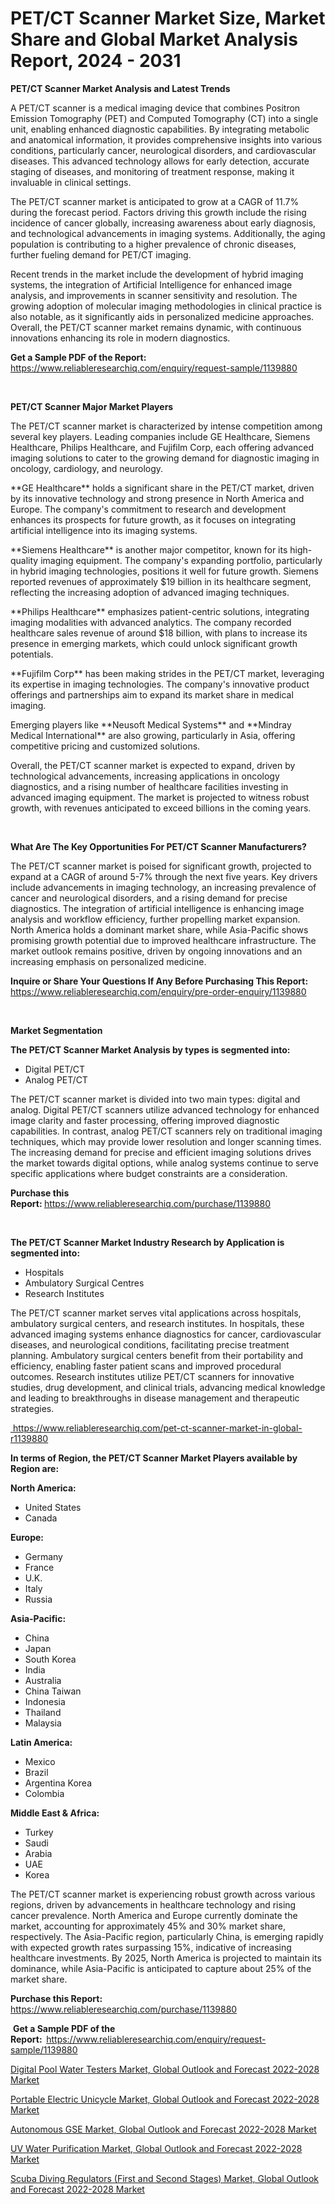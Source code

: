 <p><h1>PET/CT Scanner Market Size, Market Share and Global Market Analysis Report, 2024 - 2031</h1></p><p><strong>PET/CT Scanner Market Analysis and Latest Trends</strong></p>
<p><p>A PET/CT scanner is a medical imaging device that combines Positron Emission Tomography (PET) and Computed Tomography (CT) into a single unit, enabling enhanced diagnostic capabilities. By integrating metabolic and anatomical information, it provides comprehensive insights into various conditions, particularly cancer, neurological disorders, and cardiovascular diseases. This advanced technology allows for early detection, accurate staging of diseases, and monitoring of treatment response, making it invaluable in clinical settings.</p><p>The PET/CT scanner market is anticipated to grow at a CAGR of 11.7% during the forecast period. Factors driving this growth include the rising incidence of cancer globally, increasing awareness about early diagnosis, and technological advancements in imaging systems. Additionally, the aging population is contributing to a higher prevalence of chronic diseases, further fueling demand for PET/CT imaging. </p><p>Recent trends in the market include the development of hybrid imaging systems, the integration of Artificial Intelligence for enhanced image analysis, and improvements in scanner sensitivity and resolution. The growing adoption of molecular imaging methodologies in clinical practice is also notable, as it significantly aids in personalized medicine approaches. Overall, the PET/CT scanner market remains dynamic, with continuous innovations enhancing its role in modern diagnostics.</p></p>
<p><strong>Get a Sample PDF of the Report:&nbsp;</strong> <a href="https://www.reliableresearchiq.com/enquiry/request-sample/1139880?utm_campaign=1611&utm_medium=2&utm_source=Github&utm_content=ia&utm_term=14102024&utm_id=petct-scanner">https://www.reliableresearchiq.com/enquiry/request-sample/1139880</a></p>
<p>&nbsp;</p>
<p><strong>PET/CT Scanner Major Market Players</strong></p>
<p><p>The PET/CT scanner market is characterized by intense competition among several key players. Leading companies include GE Healthcare, Siemens Healthcare, Philips Healthcare, and Fujifilm Corp, each offering advanced imaging solutions to cater to the growing demand for diagnostic imaging in oncology, cardiology, and neurology.</p><p>**GE Healthcare** holds a significant share in the PET/CT market, driven by its innovative technology and strong presence in North America and Europe. The company's commitment to research and development enhances its prospects for future growth, as it focuses on integrating artificial intelligence into its imaging systems.</p><p>**Siemens Healthcare** is another major competitor, known for its high-quality imaging equipment. The company's expanding portfolio, particularly in hybrid imaging technologies, positions it well for future growth. Siemens reported revenues of approximately $19 billion in its healthcare segment, reflecting the increasing adoption of advanced imaging techniques.</p><p>**Philips Healthcare** emphasizes patient-centric solutions, integrating imaging modalities with advanced analytics. The company recorded healthcare sales revenue of around $18 billion, with plans to increase its presence in emerging markets, which could unlock significant growth potentials.</p><p>**Fujifilm Corp** has been making strides in the PET/CT market, leveraging its expertise in imaging technologies. The company's innovative product offerings and partnerships aim to expand its market share in medical imaging.</p><p>Emerging players like **Neusoft Medical Systems** and **Mindray Medical International** are also growing, particularly in Asia, offering competitive pricing and customized solutions. </p><p>Overall, the PET/CT scanner market is expected to expand, driven by technological advancements, increasing applications in oncology diagnostics, and a rising number of healthcare facilities investing in advanced imaging equipment. The market is projected to witness robust growth, with revenues anticipated to exceed billions in the coming years.</p></p>
<p>&nbsp;</p>
<p><strong>What Are The Key Opportunities For PET/CT Scanner Manufacturers?</strong></p>
<p><p>The PET/CT scanner market is poised for significant growth, projected to expand at a CAGR of around 5-7% through the next five years. Key drivers include advancements in imaging technology, an increasing prevalence of cancer and neurological disorders, and a rising demand for precise diagnostics. The integration of artificial intelligence is enhancing image analysis and workflow efficiency, further propelling market expansion. North America holds a dominant market share, while Asia-Pacific shows promising growth potential due to improved healthcare infrastructure. The market outlook remains positive, driven by ongoing innovations and an increasing emphasis on personalized medicine.</p></p>
<p><strong>Inquire or Share Your Questions If Any Before Purchasing This Report:</strong> <a href="https://www.reliableresearchiq.com/enquiry/pre-order-enquiry/1139880?utm_campaign=1611&utm_medium=2&utm_source=Github&utm_content=ia&utm_term=14102024&utm_id=petct-scanner">https://www.reliableresearchiq.com/enquiry/pre-order-enquiry/1139880</a></p>
<p>&nbsp;</p>
<p><strong>Market Segmentation</strong></p>
<p><strong>The PET/CT Scanner Market Analysis by types is segmented into:</strong></p>
<p><ul><li>Digital PET/CT</li><li>Analog PET/CT</li></ul></p>
<p><p>The PET/CT scanner market is divided into two main types: digital and analog. Digital PET/CT scanners utilize advanced technology for enhanced image clarity and faster processing, offering improved diagnostic capabilities. In contrast, analog PET/CT scanners rely on traditional imaging techniques, which may provide lower resolution and longer scanning times. The increasing demand for precise and efficient imaging solutions drives the market towards digital options, while analog systems continue to serve specific applications where budget constraints are a consideration.</p></p>
<p><strong>Purchase this Report:&nbsp;</strong><a href="https://www.reliableresearchiq.com/purchase/1139880?utm_campaign=1611&utm_medium=2&utm_source=Github&utm_content=ia&utm_term=14102024&utm_id=petct-scanner">https://www.reliableresearchiq.com/purchase/1139880</a></p>
<p>&nbsp;</p>
<p><strong>The PET/CT Scanner Market Industry Research by Application is segmented into:</strong></p>
<p><ul><li>Hospitals</li><li>Ambulatory Surgical Centres</li><li>Research Institutes</li></ul></p>
<p><p>The PET/CT scanner market serves vital applications across hospitals, ambulatory surgical centers, and research institutes. In hospitals, these advanced imaging systems enhance diagnostics for cancer, cardiovascular diseases, and neurological conditions, facilitating precise treatment planning. Ambulatory surgical centers benefit from their portability and efficiency, enabling faster patient scans and improved procedural outcomes. Research institutes utilize PET/CT scanners for innovative studies, drug development, and clinical trials, advancing medical knowledge and leading to breakthroughs in disease management and therapeutic strategies.</p></p>
<p><a href="https://www.reliableresearchiq.com/pet-ct-scanner-market-in-global-r1139880?utm_campaign=1611&utm_medium=2&utm_source=Github&utm_content=ia&utm_term=14102024&utm_id=petct-scanner">&nbsp;https://www.reliableresearchiq.com/pet-ct-scanner-market-in-global-r1139880</a></p>
<p><strong>In terms of Region, the PET/CT Scanner Market Players available by Region are:</strong></p>
<p>
    <p> <strong> North America: </strong>
        <ul>
            <li>United States</li>
            <li>Canada</li>
        </ul>
        </p> 
    <p> <strong> Europe: </strong>
        <ul>
            <li>Germany</li>
            <li>France</li>
            <li>U.K.</li>
            <li>Italy</li>
            <li>Russia</li>
        </ul>
        </p> 
    <p> <strong> Asia-Pacific: </strong>
        <ul>
            <li>China</li>
            <li>Japan</li>
            <li>South Korea</li>
            <li>India</li>
            <li>Australia</li>
            <li>China Taiwan</li>
            <li>Indonesia</li>
            <li>Thailand</li>
            <li>Malaysia</li>
        </ul>
        </p> 
    <p> <strong> Latin America: </strong>
        <ul>
            <li>Mexico</li>
            <li>Brazil</li>
            <li>Argentina Korea</li>
            <li>Colombia</li>
        </ul>
        </p> 
    <p> <strong> Middle East & Africa: </strong>
        <ul>
            <li>Turkey</li>
            <li>Saudi</li>
            <li>Arabia</li>
            <li>UAE</li>
            <li>Korea</li>
        </ul>
    </p>
    </p>
<p><p>The PET/CT scanner market is experiencing robust growth across various regions, driven by advancements in healthcare technology and rising cancer prevalence. North America and Europe currently dominate the market, accounting for approximately 45% and 30% market share, respectively. The Asia-Pacific region, particularly China, is emerging rapidly with expected growth rates surpassing 15%, indicative of increasing healthcare investments. By 2025, North America is projected to maintain its dominance, while Asia-Pacific is anticipated to capture about 25% of the market share.</p></p>
<p><strong>Purchase this Report: </strong><a href="https://www.reliableresearchiq.com/purchase/1139880?utm_campaign=1611&utm_medium=2&utm_source=Github&utm_content=ia&utm_term=14102024&utm_id=petct-scanner">https://www.reliableresearchiq.com/purchase/1139880</a></p>
<p>&nbsp;<strong>Get a Sample PDF of the Report:&nbsp;&nbsp;</strong><a href="https://www.reliableresearchiq.com/enquiry/request-sample/1139880?utm_campaign=1611&utm_medium=2&utm_source=Github&utm_content=ia&utm_term=14102024&utm_id=petct-scanner">https://www.reliableresearchiq.com/enquiry/request-sample/1139880</a></p>
<p><strong></strong></p>
<p><p><a href="https://www.linkedin.com/pulse/global-digital-pool-water-testers-market-outlook-forecast-h2xwf?utm_campaign=1611&utm_medium=2&utm_source=Github&utm_content=ia&utm_term=14102024&utm_id=petct-scanner">Digital Pool Water Testers Market, Global Outlook and Forecast 2022-2028 Market</a></p><p><a href="https://www.linkedin.com/pulse/global-portable-electric-unicycle-market-outlook-forecast-tn11f?utm_campaign=1611&utm_medium=2&utm_source=Github&utm_content=ia&utm_term=14102024&utm_id=petct-scanner">Portable Electric Unicycle Market, Global Outlook and Forecast 2022-2028 Market</a></p><p><a href="https://www.linkedin.com/pulse/in-depth-autonomous-gse-market-global-outlook-forecast-2022-2028-z2ewf?utm_campaign=1611&utm_medium=2&utm_source=Github&utm_content=ia&utm_term=14102024&utm_id=petct-scanner">Autonomous GSE Market, Global Outlook and Forecast 2022-2028 Market</a></p><p><a href="https://www.linkedin.com/pulse/uv-water-purification-market-global-outlook-forecast-2022-2028-lcz4f?utm_campaign=1611&utm_medium=2&utm_source=Github&utm_content=ia&utm_term=14102024&utm_id=petct-scanner">UV Water Purification Market, Global Outlook and Forecast 2022-2028 Market</a></p><p><a href="https://www.linkedin.com/pulse/evolution-scuba-diving-regulators-first-second-stages-market-idnof?utm_campaign=1611&utm_medium=2&utm_source=Github&utm_content=ia&utm_term=14102024&utm_id=petct-scanner">Scuba Diving Regulators (First and Second Stages) Market, Global Outlook and Forecast 2022-2028 Market</a></p></p>